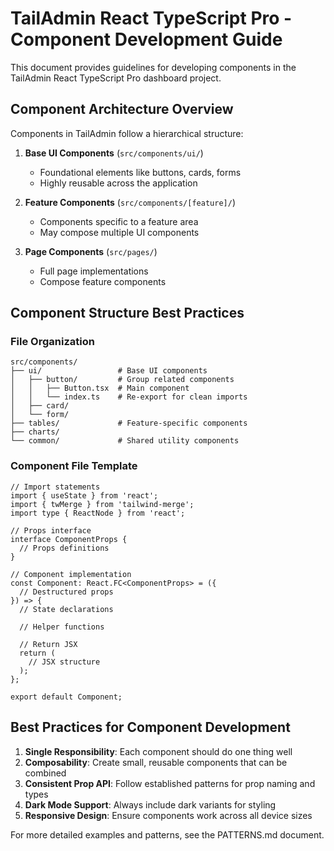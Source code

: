 # TailAdmin React TypeScript Pro - Component Development Guide

<!-- AI-MARKER: COMPONENT_GUIDE -->
This document provides guidelines for developing components in the TailAdmin React TypeScript Pro dashboard project.

## Component Architecture Overview

Components in TailAdmin follow a hierarchical structure:

1. **Base UI Components** (`src/components/ui/`)
   - Foundational elements like buttons, cards, forms
   - Highly reusable across the application

2. **Feature Components** (`src/components/[feature]/`)
   - Components specific to a feature area
   - May compose multiple UI components

3. **Page Components** (`src/pages/`)
   - Full page implementations
   - Compose feature components

## Component Structure Best Practices

### File Organization

```
src/components/
├── ui/                 # Base UI components
│   ├── button/         # Group related components
│   │   ├── Button.tsx  # Main component
│   │   └── index.ts    # Re-export for clean imports
│   ├── card/
│   └── form/
├── tables/             # Feature-specific components
├── charts/
└── common/             # Shared utility components
```

### Component File Template

```tsx
// Import statements
import { useState } from 'react';
import { twMerge } from 'tailwind-merge';
import type { ReactNode } from 'react';

// Props interface
interface ComponentProps {
  // Props definitions
}

// Component implementation
const Component: React.FC<ComponentProps> = ({ 
  // Destructured props
}) => {
  // State declarations
  
  // Helper functions
  
  // Return JSX
  return (
    // JSX structure
  );
};

export default Component;
```

## Best Practices for Component Development

1. **Single Responsibility**: Each component should do one thing well
2. **Composability**: Create small, reusable components that can be combined
3. **Consistent Prop API**: Follow established patterns for prop naming and types
4. **Dark Mode Support**: Always include dark variants for styling
5. **Responsive Design**: Ensure components work across all device sizes

For more detailed examples and patterns, see the PATTERNS.md document.
